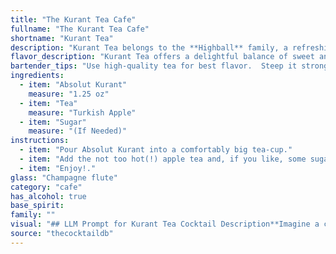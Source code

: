 ```yaml
---
title: "The Kurant Tea Cafe"
fullname: "The Kurant Tea Cafe"
shortname: "Kurant Tea"
description: "Kurant Tea belongs to the **Highball** family, a refreshing combination of spirits, mixers, and ice served tall in a highball glass. While its exact origin is unknown, it's a modern twist on classic tea-based cocktails, likely inspired by the increasing popularity of flavored vodkas like Absolut Kurant. "
flavor_description: "Kurant Tea offers a delightful balance of sweet and tart. The Absolut Kurant's blackcurrant liqueur provides a rich, fruity sweetness, while the tea adds a subtle floral and earthy complexity. A touch of sugar enhances the sweetness and rounds out the flavor profile, creating a harmonious and refreshing cocktail. "
bartender_tips: "Use high-quality tea for best flavor.  Steep it strong, then let it cool completely before mixing.  Add sugar to taste, but a bit more sweetness than usual is good here.  Shake well with ice to chill and dilute the cocktail.  The key is balance - the tartness of the Kurant, the floral tea, and the sweetness should all come through.  Garnish with a lemon twist for a fresh touch. "
ingredients:
  - item: "Absolut Kurant"
    measure: "1.25 oz"
  - item: "Tea"
    measure: "Turkish Apple"
  - item: "Sugar"
    measure: "(If Needed)"
instructions:
  - item: "Pour Absolut Kurant into a comfortably big tea-cup."
  - item: "Add the not too hot(!) apple tea and, if you like, some sugar."
  - item: "Enjoy!."
glass: "Champagne flute"
category: "cafe"
has_alcohol: true
base_spirit:
family: ""
visual: "## LLM Prompt for Kurant Tea Cocktail Description**Imagine a cocktail called Kurant Tea made with Absolut Kurant, tea, and sugar. Describe the cocktail's appearance in detail. Consider the following aspects:*** **Color:**  Is the drink light and refreshing, or dark and bold? Does the color evoke the flavors of the ingredients? * **Texture:** Is it clear, cloudy, or layered? Does it have any visible elements, like fruit slices or ice?* **Appearance of the glass:**  What type of glass does it best suit? Does it have a rim, a garnish, or any specific presentation? * **Overall Impression:** What is the overall aesthetic of the cocktail? Does it feel sophisticated, casual, or something else entirely? **Please provide a vivid and detailed description of the Kurant Tea cocktail's appearance based on these factors.** "
source: "thecocktaildb"
---
```


